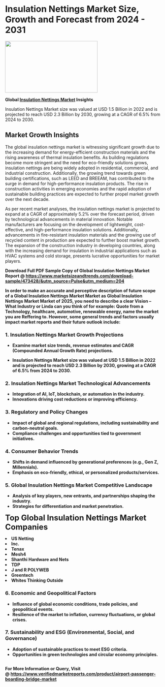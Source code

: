 <H1>Insulation Nettings Market Size, Growth and Forecast from 2024 - 2031</H1><img class="aligncenter size-medium wp-image-584254" src="https://thirdeyenews.in/wp-content/uploads/2024/09/Global-Market-Research-300x168.jpeg" alt="" width="300" height="168" /><p><strong>Global&nbsp;<a href="https://www.marketsizeandtrends.com/download-sample/473428/&amp;utm_source=Pulse&amp;utm_medium=204">Insulation Nettings Market</a> Insights</strong></p><p>Insulation Nettings Market size was valued at USD 1.5 Billion in 2022 and is projected to reach USD 2.3 Billion by 2030, growing at a CAGR of 6.5% from 2024 to 2030.</p><p><h2>Market Growth Insights</h2> <p>The global insulation nettings market is witnessing significant growth due to the increasing demand for energy-efficient construction materials and the rising awareness of thermal insulation benefits. As building regulations become more stringent and the need for eco-friendly solutions grows, insulation nettings are being widely adopted in residential, commercial, and industrial construction. Additionally, the growing trend towards green building certifications, such as LEED and BREEAM, has contributed to the surge in demand for high-performance insulation products. The rise in construction activities in emerging economies and the rapid adoption of sustainable building practices are expected to further propel market growth over the next decade.</p> <p><strong></strong></p> <p>As per recent market analyses, the insulation nettings market is projected to expand at a CAGR of approximately 5.2% over the forecast period, driven by technological advancements in material innovation. Notable manufacturers are focusing on the development of lightweight, cost-effective, and high-performance insulation solutions. Additionally, advancements in fire-resistant insulation materials and the growing use of recycled content in production are expected to further boost market growth. The expansion of the construction industry in developing countries, along with the increasing demand for insulation in industrial applications such as HVAC systems and cold storage, presents lucrative opportunities for market players.</p> <p><strong></p><p><span class=""><strong>Download Full PDF Sample Copy of Global Insulation Nettings Market Report</strong> @ <a href="https://www.marketsizeandtrends.com/download-sample/473428/&amp;utm_source=Pulse&amp;utm_medium=204" target="_blank">https://www.marketsizeandtrends.com/download-sample/473428/&amp;utm_source=Pulse&amp;utm_medium=204</a></span></p><p>In order to make an accurate and perceptive description of future scope of a Global&nbsp;Insulation Nettings Market Market as Global&nbsp;Insulation Nettings Market Market of 2025, you need to describe a clear Vision &ndash; What Industry or Linda can you think of for example: Quote from a Technology, healthcare, automotive, renewable energy, name the market you are Reffering to. However, some general trends and factors usually impact market reports and their future outlook include:</p><h3>1.&nbsp;<strong>Insulation Nettings Market Growth Projections</strong></h3><ul><li>Examine market size trends, revenue estimates and CAGR (Compounded Annual Growth Rate) projections.</li><li><p>Insulation Nettings Market size was valued at USD 1.5 Billion in 2022 and is projected to reach USD 2.3 Billion by 2030, growing at a CAGR of 6.5% from 2024 to 2030.</p></li></ul><h3>2.&nbsp;<strong>Insulation Nettings Market Technological Advancements</strong></h3><ul><li>Integration of AI, IoT, blockchain, or automation in the industry.</li><li>Innovations driving cost reductions or improving efficiency.</li></ul><h3>3.&nbsp;<strong>Regulatory and Policy Changes</strong></h3><ul><li>Impact of global and regional regulations, including sustainability and carbon-neutral goals.</li><li>Compliance challenges and opportunities tied to government initiatives.</li></ul><h3>4.&nbsp;<strong>Consumer Behavior Trends</strong></h3><ul><li>Shifts in demand influenced by generational preferences (e.g., Gen Z, Millennials).</li><li>Emphasis on eco-friendly, ethical, or personalized products/services.</li></ul><h3>5.&nbsp;<strong>Global Insulation Nettings Market Competitive Landscape</strong></h3><ul><li>Analysis of key players, new entrants, and partnerships shaping the industry.</li><li>Strategies for differentiation and market penetration.</li></ul><p data-pm-slice="1 1 []"><span style="color: inherit; font-family: inherit; font-size: 25px;">Top Global Insulation Nettings Market Companies</span></p><div class="" data-test-id=""><p><li>US Netting</li><li> Inc.</li><li> Tenax</li><li> Mesh4</li><li> Shanthi Hardware and Nets</li><li> TDP</li><li> J and R POLYWEB</li><li> Greentech</li><li> Whites Thinking Outside</li></p></div><h3>6.&nbsp;<strong>Economic and Geopolitical Factors</strong></h3><ul><li>Influence of global economic conditions, trade policies, and geopolitical events.</li><li>Resilience of the market to inflation, currency fluctuations, or global crises.</li></ul><h3>7.&nbsp;<strong>Sustainability and ESG (Environmental, Social, and Governance)</strong></h3><ul><li>Adoption of sustainable practices to meet ESG criteria.</li><li>Opportunities in green technologies and circular economy principles.</li></ul><h2><strong style="font-size: 14px;">For More Information or Query, Visit @&nbsp;</strong><a style="background-color: #ffffff; font-size: 14px;" href="https://www.marketsizeandtrends.com/report/insulation-nettings-market/" target="_blank">https://www.verifiedmarketreports.com/product/airport-passenger-boarding-bridge-market</a></h2>
